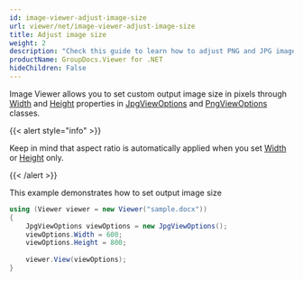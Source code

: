 ```yaml
---
id: image-viewer-adjust-image-size
url: viewer/net/image-viewer-adjust-image-size
title: Adjust image size
weight: 2
description: "Check this guide to learn how to adjust PNG and JPG images size when rendering documents with Image Viewer by GroupDocs for .NET."
productName: GroupDocs.Viewer for .NET
hideChildren: False
---
```

Image Viewer allows you to set custom output image size in pixels through [Width](https://apireference.groupdocs.com/net/viewer/groupdocs.viewer.options/jpgviewoptions/properties/width) and [Height](https://apireference.groupdocs.com/net/viewer/groupdocs.viewer.options/jpgviewoptions/properties/height) properties in [JpgViewOptions](https://apireference.groupdocs.com/net/viewer/groupdocs.viewer.options/jpgviewoptions) and [PngViewOptions](https://apireference.groupdocs.com/net/viewer/groupdocs.viewer.options/pngviewoptions) classes.

{{< alert style="info" >}}

Keep in mind that aspect ratio is automatically applied when you set [Width](https://apireference.groupdocs.com/net/viewer/groupdocs.viewer.options/jpgviewoptions/properties/width) or [Height](https://apireference.groupdocs.com/net/viewer/groupdocs.viewer.options/jpgviewoptions/properties/height) only.

{{< /alert >}}

This example demonstrates how to set output image size

```csharp
using (Viewer viewer = new Viewer("sample.docx"))
{
    JpgViewOptions viewOptions = new JpgViewOptions();
    viewOptions.Width = 600;
    viewOptions.Height = 800;
    
    viewer.View(viewOptions);
}
```

